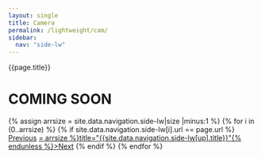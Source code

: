 ```yaml
---
layout: single
title: Camera
permalink: /lightweight/cam/
sidebar:
  nav: "side-lw"
---
```


{{page.title}}

# COMING SOON

<!-- Including pagination manually since these are pages so page layout MUST be changed under navigation.yml -->
<nav class="pagination">
{% assign arrsize = site.data.navigation.side-lw|size |minus:1 %}
{% for i in (0..arrsize) %}
    {% if site.data.navigation.side-lw[i].url == page.url %}
        <a href="{% if i == 0 %}#{% else %}{% assign down = i|minus:1 %}{{ site.data.navigation.side-lw[down].url }}{% endif %}" class="pagination--pager {% if i == 0 %}disabled{% endif %}" {% unless i == 0 %}title="{{site.data.navigation.side-lw[down].title}}"{% endunless %}>Previous</a>
        <a href="{% if i >= arrsize %}#{% else %}{% assign up = i|plus:1 %}{{ site.data.navigation.side-lw[up].url }}{% endif %}" class="pagination--pager {% if i >= arrsize %}disabled{% endif %}" {% unless i >= arrsize %}title="{{site.data.navigation.side-lw[up].title}}"{% endunless %}>Next</a>
    {% endif %}
{% endfor %}  
</nav>

<style>
    ul.visible-links li.masthead__menu-item a[href="/lightweight/intro/"]:before {
        transform: scaleX(1);
    }
    ul.hidden-links li.masthead__menu-item a[href="/lightweight/intro/"] {
        color: #fff;
        background: #0092ca;
    }
</style>